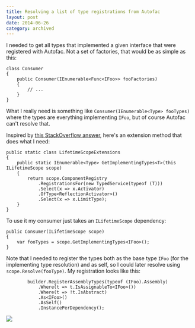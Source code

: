 ```yaml
---
title: Resolving a list of type registrations from Autofac
layout: post
date: 2014-06-26
category: archived
---
```


I needed to get all types that implemented a given interface that were registered with Autofac. Not a set of factories, that would be as simple as this:

	class Consumer
	{
		public Consumer(IEnumerable<Func<IFoo>> fooFactories)
		{
			// ...
		}
	}

What I really need is something like `Consumer(IEnumerable<Type> fooTypes)` where the types are everything implementing `IFoo`, but of course Autofac can't resolve that.

Inspired by [this StackOverflow answer](https://stackoverflow.com/a/9503695/149259), here's an extension method that does what I need:

    public static class LifetimeScopeExtensions
    {
        public static IEnumerable<Type> GetImplementingTypes<T>(this ILifetimeScope scope)
        {
            return scope.ComponentRegistry
                .RegistrationsFor(new TypedService(typeof (T)))
                .Select(x => x.Activator)
                .OfType<ReflectionActivator>()
                .Select(x => x.LimitType);
        }
    }

To use it my consumer just takes an `ILifetimeScope` dependency:

	public Consumer(ILifetimeScope scope) 
	{
		var fooTypes = scope.GetImplementingTypes<IFoo>();
	}

Note that I needed to register the types both as the base type `IFoo` (for the implementing type resolution) and as self, so I could later resolve using `scope.Resolve(fooType)`. My registration looks like this:

            builder.RegisterAssemblyTypes(typeof (IFoo).Assembly)
                .Where(t => t.IsAssignableTo<IFoo>())
                .Where(t => !t.IsAbstract)
                .As<IFoo>()
                .AsSelf()
                .InstancePerDependency();


![](https://media.giphy.com/media/xQzml5M6C8Wly/giphy.gif)

